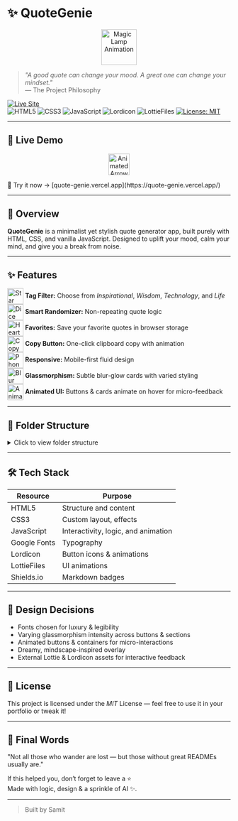 # ✨ QuoteGenie <!-- Animated Lottie Heading -->
<p align="center">
  <a href="https://lottiefiles.com/animated-icons">
    <img src="https://lottie.host/9e297796-6100-4c71-8064-5c816a4dd67f/R4n08DK43i.lottie" alt="Magic Lamp Animation" width="80" />
  </a>
</p>

> *"A good quote can change your mood. A great one can change your mindset."*  
> — The Project Philosophy

[![Live Site](https://img.shields.io/website?down_message=offline&label=Live%20Demo&up_message=online&url=https%3A%2F%2Fyour-live-link.com)](https://quote-genie.vercel.app/)  
![HTML5](https://img.shields.io/badge/HTML-E34F26?style=for-the-badge&logo=html5&logoColor=white)
![CSS3](https://img.shields.io/badge/CSS-1572B6?style=for-the-badge&logo=css3&logoColor=white)
![JavaScript](https://img.shields.io/badge/JavaScript-F7DF1E?style=for-the-badge&logo=javascript&logoColor=black)
![Lordicon](https://img.shields.io/badge/Lordicon-Lottie%20Icons-orange?style=for-the-badge)
![LottieFiles](https://img.shields.io/badge/LottieFiles-Animations-blue?style=for-the-badge)
[![License: MIT](https://img.shields.io/badge/License-MIT-blue.svg?style=for-the-badge)](LICENSE)

---

## 🚀 Live Demo
<p align="center">
  <a href="https://quote-genie.vercel.app/">
    <img src="https://lottie.host/35be9d8f-2e3d-4e18-9e7c-157c4c1e6c1d/6D5d0K0QtQ.json" alt="Animated Arrow" width="48"/>
  </a>
</p>
🎯 Try it now → [quote-genie.vercel.app](https://quote-genie.vercel.app/)

---

## 📌 Overview

**QuoteGenie** is a minimalist yet stylish quote generator app, built purely with HTML, CSS, and vanilla JavaScript. Designed to uplift your mood, calm your mind, and give you a break from noise.

---

## ✨ Features

<div align="left">
  <img src="https://lottie.host/7f8c7a49-5e3e-4bc1-aedc-bb4a8e8e4a23/Ov5iFUDUoD.json" width="36" alt="Star Animation" style="vertical-align:middle;"/>
  <strong>Tag Filter:</strong> Choose from <em>Inspirational</em>, <em>Wisdom</em>, <em>Technology</em>, and <em>Life</em> <br>
  <img src="https://lottie.host/6af8b8b6-7c5a-4b12-9cfc-b6f3e3e6e1d2/BWzNw6wLwJ.json" width="36" alt="Dice Animation" style="vertical-align:middle;"/>
  <strong>Smart Randomizer:</strong> Non-repeating quote logic <br>
  <img src="https://lottie.host/2e387c6e-73e6-44e4-bae5-7f3ba0ec1e5f/DMgA5QwJqC.json" width="36" alt="Heart Animation" style="vertical-align:middle;"/>
  <strong>Favorites:</strong> Save your favorite quotes in browser storage <br>
  <img src="https://lottie.host/6e1b8ebb-9d21-4b5a-97e6-45f5e5b8e7c2/kXyZvCxwRr.json" width="36" alt="Copy Animation" style="vertical-align:middle;"/>
  <strong>Copy Button:</strong> One-click clipboard copy with animation <br>
  <img src="https://lottie.host/ea87e328-7e25-43b2-8d64-cd3127f2ba3c/0VvZg5M9rV.json" width="36" alt="Phone Animation" style="vertical-align:middle;"/>
  <strong>Responsive:</strong> Mobile-first fluid design <br>
  <img src="https://lottie.host/7e1f8c7b-2d5c-4e5c-9e8e-4b2c6e2e1d2d/3nVg7QvM8N.json" width="36" alt="Blur Glow Animation" style="vertical-align:middle;"/>
  <strong>Glassmorphism:</strong> Subtle blur-glow cards with varied styling <br>
  <img src="https://lottie.host/3e1f7e8a-2d5b-4e3b-9e2b-7e5f8e5e1d2b/5qYg5QxM2N.json" width="36" alt="Animation" style="vertical-align:middle;"/>
  <strong>Animated UI:</strong> Buttons & cards animate on hover for micro-feedback <br>
</div>

---

## 📂 Folder Structure

<details>
<summary>Click to view folder structure</summary>

```
┣ 📜bg2.jpg
┣ 📜index.html
┣ 📜README.md
┣ 📜script.js
┣ 📜style.css
```
</details>

---

## 🛠 Tech Stack

| Resource            | Purpose                        |
|---------------------|--------------------------------|
| HTML5               | Structure and content          |
| CSS3                | Custom layout, effects         |
| JavaScript          | Interactivity, logic, and animation|
| Google Fonts        | Typography                     |
| Lordicon            | Button icons & animations      | 
| LottieFiles         | UI animations                  |
| Shields.io          | Markdown badges                |

---

## 🎨 Design Decisions

- Fonts chosen for luxury & legibility
- Varying glassmorphism intensity across buttons & sections
- Animated buttons & containers for micro-interactions
- Dreamy, mindscape-inspired overlay
- External Lottie & Lordicon assets for interactive feedback

---

## 📄 License
This project is licensed under the *MIT* License — feel free to use it in your portfolio or tweak it!

---

## 💭 Final Words

"Not all those who wander are lost — but those without great READMEs usually are."

If this helped you, don’t forget to leave a ⭐  
Made with logic, design & a sprinkle of AI ✨.

---

> Built by Samit
